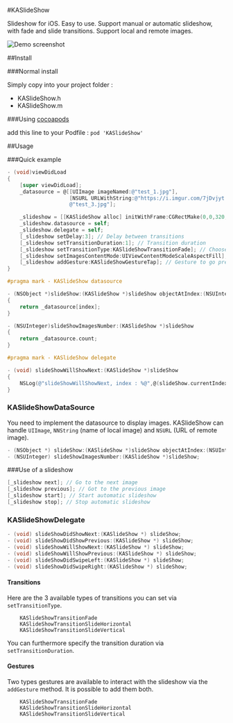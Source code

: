 #KASlideShow

Slideshow for iOS. Easy to use. Support manual or automatic slideshow, with fade and slide transitions. 
Support local and remote images.

![Demo screenshot](http://i.imgur.com/xTyqOtO.gif)

##Install

###Normal install

Simply copy into your project folder :

 * KASlideShow.h
 * KASlideShow.m


###Using [cocoapods](http://cocoapods.org)

add this line to your Podfile :
`pod 'KASlideShow'`

##Usage

###Quick example

```objective-c
- (void)viewDidLoad
{
    [super viewDidLoad];
    _datasource = @[[UIImage imageNamed:@"test_1.jpg"],
                    [NSURL URLWithString:@"https://i.imgur.com/7jDvjyt.jpg"],
                    @"test_3.jpg"];

    _slideshow = [[KASlideShow alloc] initWithFrame:CGRectMake(0,0,320,250)];
    _slideshow.datasource = self;
    _slideshow.delegate = self;
    [_slideshow setDelay:3]; // Delay between transitions
    [_slideshow setTransitionDuration:1]; // Transition duration
    [_slideshow setTransitionType:KASlideShowTransitionFade]; // Choose a transition type 
    [_slideshow setImagesContentMode:UIViewContentModeScaleAspectFill]; // Choose a content mode for images to display
    [_slideshow addGesture:KASlideShowGestureTap]; // Gesture to go previous/next directly on the image
}

#pragma mark - KASlideShow datasource

- (NSObject *)slideShow:(KASlideShow *)slideShow objectAtIndex:(NSUInteger)index
{
    return _datasource[index];
}

- (NSUInteger)slideShowImagesNumber:(KASlideShow *)slideShow
{
    return _datasource.count;
}

#pragma mark - KASlideShow delegate

- (void) slideShowWillShowNext:(KASlideShow *)slideShow
{
    NSLog(@"slideShowWillShowNext, index : %@",@(slideShow.currentIndex));
}
```

### KASlideShowDataSource

You need to implement the datasource to display images.
KASlideShow can handle `UIImage`, `NNString` (name of local image) and `NSURL` (URL of remote image).

```objective-c
- (NSObject *) slideShow:(KASlideShow *)slideShow objectAtIndex:(NSUInteger)index;
- (NSUInteger) slideShowImagesNumber:(KASlideShow *)slideShow;
```

###Use of a slideshow

```objective-c
[_slideshow next]; // Go to the next image
[_slideshow previous]; // Got to the previous image
[_slideshow start]; // Start automatic slideshow
[_slideshow stop]; // Stop automatic slideshow
```

### KASlideShowDelegate

```objective-c
- (void) slideShowDidShowNext:(KASlideShow *) slideShow;
- (void) slideShowDidShowPrevious:(KASlideShow *) slideShow;
- (void) slideShowWillShowNext:(KASlideShow *) slideShow;
- (void) slideShowWillShowPrevious:(KASlideShow *) slideShow;
- (void) slideShowDidSwipeLeft:(KASlideShow *) slideShow;
- (void) slideShowDidSwipeRight:(KASlideShow *) slideShow;
```

#### Transitions

Here are the 3 available types of transitions you can set via `setTransitionType`.

```
    KASlideShowTransitionFade
    KASlideShowTransitionSlideHorizontal
    KASlideShowTransitionSlideVertical
```

You can furthermore specify the transition duration via `setTransitionDuration`.

#### Gestures

Two types gestures are available to interact with the slideshow via the `addGesture` method. It is possible to add them both.

```
    KASlideShowTransitionFade
    KASlideShowTransitionSlideHorizontal
    KASlideShowTransitionSlideVertical
```
